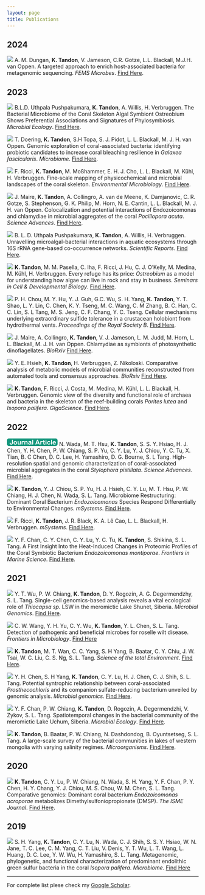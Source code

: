 ```yaml
---
layout: page
title: Publications
---
```


## 2024

<img src="../img/pubs/journal-article.png" height="20px"> A. M. Dungan, **K. Tandon**, V. Jameson, C.R. Gotze, L.L. Blackall, M.J.H. van Oppen. A targeted approach to enrich host-associated bacteria for metagenomic sequencing. *FEMS Microbes*. [Find Here](https://academic.oup.com/femsmicrobes/article/doi/10.1093/femsmc/xtad021/7453677).

## 2023
<img src="../img/pubs/journal-article.png" height="20px"> B.L.D. Uthpala Pushpakumara, **K. Tandon**, A. Willis, H. Verbruggen. The Bacterial Microbiome of the Coral Skeleton Algal Symbiont Ostreobium Shows Preferential Associations and Signatures of Phylosymbiosis. *Microbial Ecology*. [Find Here](https://link.springer.com/article/10.1007/s00248-023-02209-7).

<img src="../img/pubs/journal-article.png" height="20px"> T. Doering, **K. Tandon**, S.H Topa, S. J. Pidot, L. L. Blackall, M. J. H. van Oppen. Genomic exploration of coral-associated bacteria: identifying probiotic candidates to increase coral bleaching resilience in *Galaxea fascicularis*. *Microbiome*. [Find Here](https://link.springer.com/article/10.1186/s40168-023-01622-x).

<img src="../img/pubs/journal-article.png" height="20px"> F. Ricci, **K. Tandon**, M. Moßhammer, E. H. J. Cho, L. L. Blackall, M. Kühl, H. Verbruggen. Fine‐scale mapping of physicochemical and microbial landscapes of the coral skeleton. *Environmental Microbiology*. [Find Here](https://enviromicro-journals.onlinelibrary.wiley.com/doi/full/10.1111/1462-2920.16369).

<img src="../img/pubs/journal-article.png" height="20px"> J. Maire, **K. Tandon**, A. Collingro, A. van de Meene, K. Damjanovic, C. R. Gotze, S. Stephenson, G. K. Philip, M. Horn, N. E. Cantin, L. L. Blackall, M. J. H. van Oppen. Colocalization and potential interactions of Endozoicomonas and chlamydiae in microbial aggregates of the coral *Pocillopora acuta*. *Science Advances*. [Find Here](https://www.science.org/doi/full/10.1126/sciadv.adg0773).

<img src="../img/pubs/journal-article.png" height="20px"> B. L. D. Uthpala Pushpakumara, **K. Tandon**, A. Willis, H. Verbruggen. Unravelling microalgal-bacterial interactions in aquatic ecosystems through 16S rRNA gene-based co-occurrence networks. *Scientific Reports*. [Find Here](https://www.nature.com/articles/s41598-023-27816-9).

<img src="../img/pubs/review.png" height="20px"> **K. Tandon**, M. M. Pasella, C. Iha, F. Ricci, J. Hu, C. J. O’Kelly, M. Medina, M. Kühl, H. Verbruggen. Every refuge has its price: *Ostreobium* as a model for understanding how algae can live in rock and stay in business. *Seminars in Cell & Developmental Biology*. [Find Here](https://www.sciencedirect.com/science/article/abs/pii/S1084952122000775).

<img src="../img/pubs/journal-article.png" height="20px"> P. H. Chou, M. Y. Hu, Y. J. Guh, G.C. Wu, S. H. Yang, **K. Tandon**, Y. T. Shao, L. Y. Lin, C. Chen, K. Y. Tseng, M. C. Wang, C. M Zhang, B. C. Han, C. C. Lin, S. L Tang, M. S. Jeng, C. F. Chang, Y. C. Tseng. Cellular mechanisms underlying extraordinary sulfide tolerance in a crustacean holobiont from hydrothermal vents. *Proceedings of the Royal Society B*. [Find Here](https://royalsocietypublishing.org/doi/full/10.1098/rspb.2022.1973).

<img src="../img/pubs/preprint.png" height="20px"> J. Maire, A. Collingro, **K. Tandon**, V. J. Jameson, L. M. Judd, M. Horn, L. L. Blackall, M. J. H. van Oppen. Chlamydiae as symbionts of photosynthetic dinoflagellates. *BioRxiv* [Find Here](https://www.biorxiv.org/content/10.1101/2023.12.18.572253v1.full).

<img src="../img/pubs/preprint.png" height="20px"> Y. E. Hsieh, **K. Tandon**, H. Verbruggen, Z. Nikoloski. Comparative analysis of metabolic models of microbial communities reconstructed from automated tools and consensus approaches. *BioRxiv* [Find Here](https://www.biorxiv.org/content/10.1101/2023.09.13.557568v1.full).

<img src="../img/pubs/journal-article.png" height="20px"> **K. Tandon**, F. Ricci, J. Costa, M. Medina, M. Kühl, L. L. Blackall, H. Verbruggen. Genomic view of the diversity and functional role of archaea and bacteria in the skeleton of the reef-building corals *Porites lutea* and *Isopora palifera*. *GigaScience*. [Find Here](https://academic.oup.com/gigascience/article/doi/10.1093/gigascience/giac127/6997638?login=false).

## 2022

<img src="/img/pubs/journal-article.png" height="20px"> N. Wada, M. T. Hsu, **K. Tandon**, S. S. Y. Hsiao, H. J. Chen, Y. H. Chen, P. W. Chiang, S. P. Yu, C. Y. Lu, Y. J. Chiou, Y. C. Tu, X. Tian, B. C Chen, D. C. Lee, H. Yamashiro, D. G. Bourne, S. L Tang. High-resolution spatial and genomic characterization of coral-associated microbial aggregates in the coral *Stylophora pistillata*. *Science Advances*. [Find Here](https://www.science.org/doi/full/10.1126/sciadv.abo2431).

<img src="../img/pubs/journal-article.png" height="20px"> **K. Tandon**, Y. J. Chiou, S. P. Yu, H. J. Hsieh, C. Y. Lu, M. T. Hsu, P. W. Chiang, H. J. Chen, N. Wada, S. L. Tang. Microbiome Restructuring: Dominant Coral Bacterium *Endozoicomonas* Species Respond Differentially to Environmental Changes. *mSystems*. [Find Here](https://journals.asm.org/doi/full/10.1128/msystems.00359-22).

<img src="../img/pubs/journal-article.png" height="20px"> F. Ricci, **K. Tandon**, J. R. Black, K. A. Lê Cao, L. L. Blackall, H. Verbruggen. *mSystems*. [Find Here](https://journals.asm.org/doi/full/10.1128/msystems.00044-22).

<img src="../img/pubs/journal-article.png" height="20px"> Y. F. Chan, C. Y. Chen, C. Y. Lu, Y. C. Tu, **K. Tandon**, S. Shikina, S. L. Tang. A First Insight Into the Heat-Induced Changes in Proteomic Profiles of the Coral Symbiotic Bacterium *Endozoicomonas montiporae*. *Frontiers in Marine Science*. [Find Here](https://www.frontiersin.org/articles/10.3389/fmars.2022.808132/full).

## 2021

<img src="../img/pubs/journal-article.png" height="20px"> Y. T. Wu, P. W. Chiang, **K. Tandon**, D. Y. Rogozin, A. G. Degermendzhy, S. L. Tang. Single-cell genomics-based analysis reveals a vital ecological role of *Thiocapsa sp.* LSW in the meromictic Lake Shunet, Siberia. *Microbial Genomics*. [Find Here](https://www.microbiologyresearch.org/content/journal/mgen/10.1099/mgen.0.000712).

<img src="../img/pubs/journal-article.png" height="20px"> C. W. Wang, Y. H. Yu, C. Y. Wu, **K. Tandon**, Y. L. Chen, S. L. Tang. Detection of pathogenic and beneficial microbes for roselle wilt disease. *Frontiers in Microbiology*. [Find Here](https://www.frontiersin.org/journals/microbiology/articles/10.3389/fmicb.2021.756100/full)

<img src="../img/pubs/journal-article.png" height="20px"> **K. Tandon**, M. T. Wan, C. C. Yang, S. H Yang, B. Baatar, C. Y. Chiu, J. W. Tsai, W. C. Liu, C. S. Ng, S. L. Tang. *Science of the total Environment*. [Find Here](https://www.sciencedirect.com/science/article/abs/pii/S0048969721025043).

<img src="../img/pubs/journal-article.png" height="20px"> Y. H. Chen, S. H Yang, **K. Tandon**, C. Y. Lu, H. J. Chen, C. J. Shih, S. L. Tang. Potential syntrophic relationship between coral-associated *Prosthecochloris* and its companion sulfate-reducing bacterium unveiled by genomic analysis. *Microbial genomics*. [Find Here](https://www.microbiologyresearch.org/content/journal/mgen/10.1099/mgen.0.000574).

<img src="../img/pubs/journal-article.png" height="20px"> Y. F. Chan, P. W. Chiang, **K. Tandon**, D. Rogozin, A. Degermendzhi, V. Zykov, S. L. Tang. Spatiotemporal changes in the bacterial community of the meromictic Lake Uchum, Siberia. *Microbial Ecology*. [Find Here](https://link.springer.com/article/10.1007/s00248-020-01592-9).

<img src="../img/pubs/journal-article.png" height="20px"> **K. Tandon**, B. Baatar, P. W. Chiang, N. Dashdondog, B. Oyuntsetseg, S. L. Tang. A large-scale survey of the bacterial communities in lakes of western mongolia with varying salinity regimes. *Microorganisms*. [Find Here](https://www.mdpi.com/2076-2607/8/11/1729).


## 2020

<img src="../img/pubs/journal-article.png" height="20px"> **K. Tandon**, C. Y. Lu, P. W. Chiang, N. Wada, S. H. Yang, Y. F. Chan, P. Y. Chen, H. Y. Chang, Y. J. Chiou, M. S. Chou, W. M. Chen, S. L. Tang. Comparative genomics: Dominant coral bacterium *Endozoicomonas acroporae* metabolizes Dimethylsulfoniopropionate (DMSP). *The ISME Journal*. [Find Here](https://academic.oup.com/ismej/article/14/5/1290/7475022).


## 2019
<img src="../img/pubs/journal-article.png" height="20px"> S. H. Yang, **K. Tandon**, C. Y. Lu, N. Wada, C. J. Shih, S. S. Y. Hsiao, W. N. Jane, T. C. Lee, C. M. Yang, C. T. Liu, V. Denis, Y. T. Wu, L. T. Wang, L. Huang, D. C. Lee, Y. W. Wu, H. Yamashiro, S. L. Tang. Metagenomic, phylogenetic, and functional characterization of predominant endolithic green sulfur bacteria in the coral *Isopora palifera*. *Microbiome*. [Find Here](https://link.springer.com/article/10.1186/s40168-018-0616-z)

_______________
For complete list plese check my [Google Scholar](https://scholar.google.com.au/citations?user=99vbd9cAAAAJ&hl=en).

